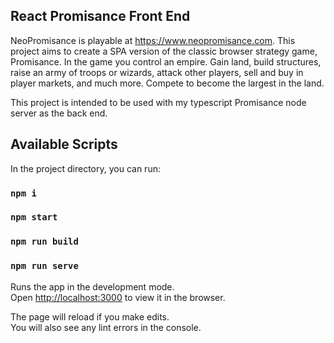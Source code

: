 ## React Promisance Front End

NeoPromisance is playable at https://www.neopromisance.com.
This project aims to create a SPA version of the classic browser strategy game, Promisance.
In the game you control an empire. Gain land, build structures, raise an army of troops or wizards, attack other players, sell and buy in player markets, and much more. Compete to become the largest in the land.

This project is intended to be used with my typescript Promisance node server as the back end.

## Available Scripts

In the project directory, you can run:

### `npm i`

### `npm start`

### `npm run build`

### `npm run serve`

Runs the app in the development mode.\
Open [http://localhost:3000](http://localhost:3000) to view it in the browser.

The page will reload if you make edits.\
You will also see any lint errors in the console.

